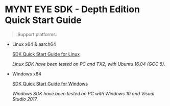 # MYNT EYE SDK - Depth Edition Quick Start Guide

> Support platforms:

* Linux x64 & aarch64

    [SDK Quick Start Guide for Linux](docs/guide_build_linux.md)

    *Linux SDK have been tested on PC and TX2, with Ubuntu 16.04 (GCC 5).*

* Windows x64

    [SDK Quick Start Guide for Windows](docs/guide_build_win.md)

    *Windows SDK have been tested on PC with Windows 10 and Visual Studio 2017.*

